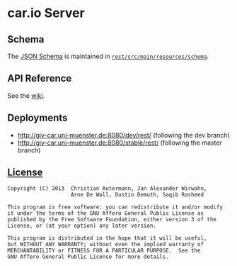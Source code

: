 # car.io Server #

## Schema ##

The [JSON Schema](http://json-schema.org/) is maintained in [`rest/src/main/resources/schema`](https://github.com/car-io/car.io-server/tree/master/rest/src/main/resources/schema).

## API Reference ##

See the [wiki](https://github.com/car-io/car.io-server/wiki#api-reference).

## Deployments ##

* http://giv-car.uni-muenster.de:8080/dev/rest/ (following the dev branch)
* http://giv-car.uni-muenster.de:8080/stable/rest/ (following the master branch)

## [License](https://github.com/car-io/car.io-server/blob/master/LICENSE) ##

    Copyright (C) 2013  Christian Autermann, Jan Alexander Wirwahn,
                        Arne De Wall, Dustin Demuth, Saqib Rasheed
    
    This program is free software: you can redistribute it and/or modify
    it under the terms of the GNU Affero General Public License as
    published by the Free Software Foundation, either version 3 of the
    License, or (at your option) any later version.
    
    This program is distributed in the hope that it will be useful,
    but WITHOUT ANY WARRANTY; without even the implied warranty of
    MERCHANTABILITY or FITNESS FOR A PARTICULAR PURPOSE.  See the
    GNU Affero General Public License for more details.
